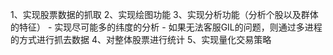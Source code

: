 1、实现股票数据的抓取
2、实现绘图功能
3、实现分析功能（分析个股以及群体的特征）
	- 实现尽可能多的纬度的分析
	- 如果无法客服GIL的问题，则通过多进程的方式进行抓去数据
4、对整体股票进行统计
5、实现量化交易策略
